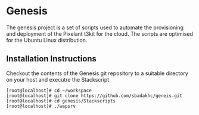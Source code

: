 # Genesis

The genesis project is a set of scripts used to automate the provisioning and deployment of the Pixelant t3kit for the cloud.  The scripts are optimised for the Ubuntu Linux distribution.


Installation Instructions
------------------------

Checkout the contents of the Genesis git repository to a suitable directory on your host and executre the Stackscript
```
[root@localhost]# cd ~/workspace
[root@localhost]# git clone https://github.com/sbadakhc/geneis.git
[root@localhost]# cd genesis/Stackscripts
[root@localhost]# ./wapsrv
```
